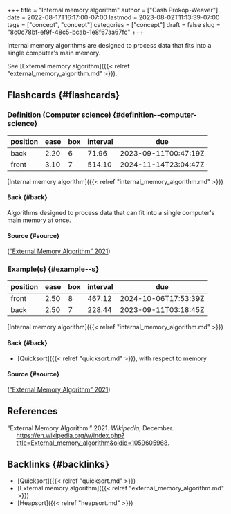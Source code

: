 +++
title = "Internal memory algorithm"
author = ["Cash Prokop-Weaver"]
date = 2022-08-17T16:17:00-07:00
lastmod = 2023-08-02T11:13:39-07:00
tags = ["concept", "concept"]
categories = ["concept"]
draft = false
slug = "8c0c78bf-ef9f-48c5-bcab-1e8f67aa67fc"
+++

Internal memory algorithms are designed to process data that fits into a single computer's main memory.

See [External memory algorithm]({{< relref "external_memory_algorithm.md" >}}).


## Flashcards {#flashcards}


### Definition (Computer science) {#definition--computer-science}

| position | ease | box | interval | due                  |
|----------|------|-----|----------|----------------------|
| back     | 2.20 | 6   | 71.96    | 2023-09-11T00:47:19Z |
| front    | 3.10 | 7   | 514.10   | 2024-11-14T23:04:47Z |

[Internal memory algorithm]({{< relref "internal_memory_algorithm.md" >}})


#### Back {#back}

Algorithms designed to process data that can fit into a single computer's main memory at once.


#### Source {#source}

(<a href="#citeproc_bib_item_1">“External Memory Algorithm” 2021</a>)


### Example(s) {#example--s}

| position | ease | box | interval | due                  |
|----------|------|-----|----------|----------------------|
| front    | 2.50 | 8   | 467.12   | 2024-10-06T17:53:39Z |
| back     | 2.50 | 7   | 228.44   | 2023-09-11T03:18:45Z |

[Internal memory algorithm]({{< relref "internal_memory_algorithm.md" >}})


#### Back {#back}

-   [Quicksort]({{< relref "quicksort.md" >}}), with respect to memory


#### Source {#source}

(<a href="#citeproc_bib_item_1">“External Memory Algorithm” 2021</a>)

## References

<style>.csl-entry{text-indent: -1.5em; margin-left: 1.5em;}</style><div class="csl-bib-body">
  <div class="csl-entry"><a id="citeproc_bib_item_1"></a>“External Memory Algorithm.” 2021. <i>Wikipedia</i>, December. <a href="https://en.wikipedia.org/w/index.php?title=External_memory_algorithm&oldid=1059605968">https://en.wikipedia.org/w/index.php?title=External_memory_algorithm&#38;oldid=1059605968</a>.</div>
</div>


## Backlinks {#backlinks}

-   [Quicksort]({{< relref "quicksort.md" >}})
-   [External memory algorithm]({{< relref "external_memory_algorithm.md" >}})
-   [Heapsort]({{< relref "heapsort.md" >}})
